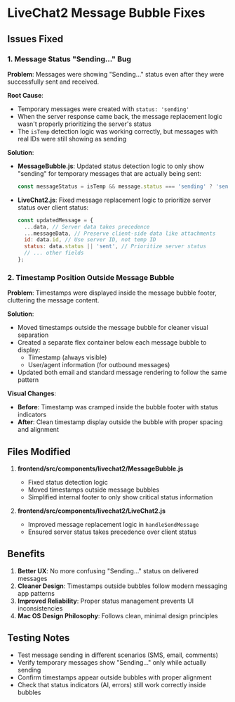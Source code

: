 # LiveChat2 Message Bubble Fixes

## Issues Fixed

### 1. Message Status "Sending..." Bug
**Problem**: Messages were showing "Sending..." status even after they were successfully sent and received.

**Root Cause**: 
- Temporary messages were created with `status: 'sending'`
- When the server response came back, the message replacement logic wasn't properly prioritizing the server's status
- The `isTemp` detection logic was working correctly, but messages with real IDs were still showing as sending

**Solution**:
- **MessageBubble.js**: Updated status detection logic to only show "sending" for temporary messages that are actually being sent:
  ```javascript
  const messageStatus = isTemp && message.status === 'sending' ? 'sending' : (message.status || 'delivered');
  ```
- **LiveChat2.js**: Fixed message replacement logic to prioritize server status over client status:
  ```javascript
  const updatedMessage = { 
    ...data, // Server data takes precedence
    ...messageData, // Preserve client-side data like attachments
    id: data.id, // Use server ID, not temp ID
    status: data.status || 'sent', // Prioritize server status
    // ... other fields
  };
  ```

### 2. Timestamp Position Outside Message Bubble
**Problem**: Timestamps were displayed inside the message bubble footer, cluttering the message content.

**Solution**: 
- Moved timestamps outside the message bubble for cleaner visual separation
- Created a separate flex container below each message bubble to display:
  - Timestamp (always visible)
  - User/agent information (for outbound messages)
- Updated both email and standard message rendering to follow the same pattern

**Visual Changes**:
- **Before**: Timestamp was cramped inside the bubble footer with status indicators
- **After**: Clean timestamp display outside the bubble with proper spacing and alignment

## Files Modified

1. **frontend/src/components/livechat2/MessageBubble.js**
   - Fixed status detection logic
   - Moved timestamps outside message bubbles
   - Simplified internal footer to only show critical status information

2. **frontend/src/components/livechat2/LiveChat2.js**
   - Improved message replacement logic in `handleSendMessage`
   - Ensured server status takes precedence over client status

## Benefits

1. **Better UX**: No more confusing "Sending..." status on delivered messages
2. **Cleaner Design**: Timestamps outside bubbles follow modern messaging app patterns
3. **Improved Reliability**: Proper status management prevents UI inconsistencies
4. **Mac OS Design Philosophy**: Follows clean, minimal design principles

## Testing Notes

- Test message sending in different scenarios (SMS, email, comments)
- Verify temporary messages show "Sending..." only while actually sending
- Confirm timestamps appear outside bubbles with proper alignment
- Check that status indicators (AI, errors) still work correctly inside bubbles 